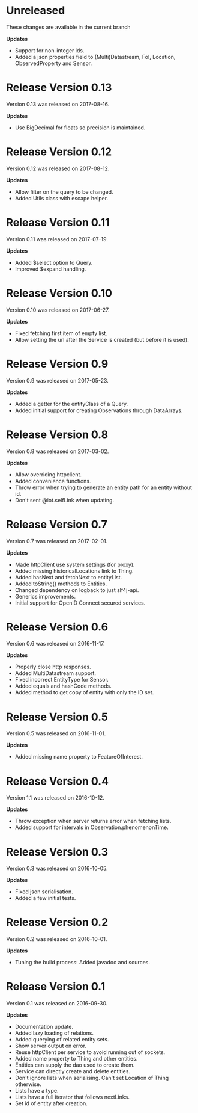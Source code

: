 
# Unreleased
These changes are available in the current branch

**Updates**
* Support for non-integer ids.
* Added a json properties field to (Multi)Datastream, FoI, Location, ObservedProperty and Sensor.


# Release Version 0.13
Version 0.13 was released on 2017-08-16.

**Updates**
* Use BigDecimal for floats so precision is maintained.


# Release Version 0.12
Version 0.12 was released on 2017-08-12.

**Updates**
* Allow filter on the query to be changed.
* Added Utils class with escape helper.


# Release Version 0.11
Version 0.11 was released on 2017-07-19.

**Updates**
* Added $select option to Query.
* Improved $expand handling.


# Release Version 0.10
Version 0.10 was released on 2017-06-27.

**Updates**
* Fixed fetching first item of empty list.
* Allow setting the url after the Service is created (but before it is used).


# Release Version 0.9
Version 0.9 was released on 2017-05-23.

**Updates**
* Added a getter for the entityClass of a Query.
* Added initial support for creating Observations through DataArrays.


# Release Version 0.8
Version 0.8 was released on 2017-03-02.

**Updates**
* Allow overriding httpclient.
* Added convenience functions.
* Throw error when trying to generate an entity path for an entity without id.
* Don't sent @iot.selfLink when updating.


# Release Version 0.7
Version 0.7 was released on 2017-02-01.

**Updates**
* Made httpClient use system settings (for proxy).
* Added missing historicalLocations link to Thing.
* Added hasNext and fetchNext to entityList.
* Added toString() methods to Entities.
* Changed dependency on logback to just slf4j-api.
* Generics improvements.
* Initial support for OpenID Connect secured services.


# Release Version 0.6
Version 0.6 was released on 2016-11-17.

**Updates**
* Properly close http responses.
* Added MultiDatastream support.
* Fixed incorrect EntityType for Sensor.
* Added equals and hashCode methods.
* Added method to get copy of entity with only the ID set.


# Release Version 0.5
Version 0.5 was released on 2016-11-01.

**Updates**
* Added missing name property to FeatureOfInterest.


# Release Version 0.4
Version 1.1 was released on 2016-10-12.

**Updates**
* Throw exception when server returns error when fetching lists.
* Added support for intervals in Observation.phenomenonTime.


# Release Version 0.3
Version 0.3 was released on 2016-10-05.

**Updates**
* Fixed json serialisation.
* Added a few initial tests.


# Release Version 0.2
Version 0.2 was released on 2016-10-01.

**Updates**
* Tuning the build process: Added javadoc and sources.


# Release Version 0.1
Version 0.1 was released on 2016-09-30.

**Updates**
* Documentation update.
* Added lazy loading of relations.
* Added querying of related entity sets.
* Show server output on error.
* Reuse httpClient per service to avoid running out of sockets.
* Added name property to Thing and other entities.
* Entities can supply the dao used to create them.
* Service can directly create and delete entities.
* Don't ignore lists when serialising. Can't set Location of Thing otherwise.
* Lists have a type.
* Lists have a full iterator that follows nextLinks.
* Set id of entity after creation.
